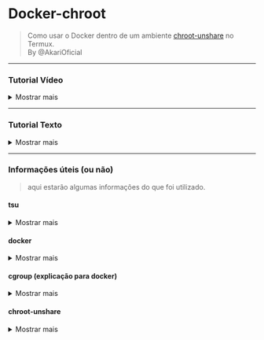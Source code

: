 # Docker-chroot
> Como usar o Docker dentro de um ambiente [chroot-unshare](https://github.com/Moe-hacker/termux-container) no Termux.<br>
> By @AkariOficial
-------------

### Tutorial Vídeo
<details>
<summary>Mostrar mais</summary>

## Como faz?

[Assistir](https://t.me/upload_akari/6)

</details>

-------------

### Tutorial Texto
<details>
<summary>Mostrar mais</summary>

## Como faz?

### **Instale o tsu** [# o quê é o tsu?](https://github.com/AkariOficial/docker-chroot#tsu)
```bash
 pkg in -y tsu
 tsu
```

### **Habilite o cgroup**
```bash
 sudo mount -t tmpfs -o uid=0,gid=0,mode=0755 cgroup /sys/fs/cgroup
```

### **Inicie o docker**
```bash
 sudo dockerd --iptables=false &
```

### **Abra outra guia no termux e executa o chroot [2.2]**
```bash
 container -run arch
```
> nota: Volte para essa aba [inicie-o-docker](https://github.com/AkariOficial/docker-chroot#inicie-o-docker), após executar **container -run arch** acima.

### **Crie um arquivo chamado** ``docker.sock`` **em** ``chroot/var/run/docker.sock`` **e dê permissão 666**
```bash
 sudo touch arch/var/run/docker.sock; sudo chmod 666 arch/var/run/docker.sock
```
> Partindo do princípio que você sabe o que é um chroot e etc **(este não é um tutorial de chroot em específico).**

### **Expondo o socket do Docker que está localizado fora do ambiente chroot.**
```bash
 sudo mount --bind /data/docker/run/docker.sock /data/data/com.termux/files/home/arch/var/run/docker.sock
```
-------------

### Volte para a guia que você executou na etapa [#2.2](https://github.com/AkariOficial/docker-chroot/blob/main/README.md#abra-outra-guia-no-termux-e-executa-o-chroot-22) <br> e saia do chroot digitando exit e logue novamente.
```bash
 container -run arch
```
**Verificando se tudo ocorreu bem**
```bash
 docker info
```
> nota: (deve retornar informações da versão do docker e outros parâmetros).

#### Para saber se realmente funcionou,<br> tente executar um container:
```
 docker run hello-world
```
> ![Imagem do Docker com Chroot rodando imagem de um hello-world](https://user-images.githubusercontent.com/58480908/227385492-dc42dc9d-b0c2-4931-ac4f-c6bf023b8f0d.png)
-------------

</details>

--------
### Informações úteis (ou não)
> aqui estarão algumas informações do que foi utilizado.

#### tsu
<details>
<summary>Mostrar mais</summary>

```
O comando tsu é uma ferramenta
no Termux que permite obter 
privilégios de superusuário
(root) no terminal. É semelhante
ao comando su que é usado em
sistemas operacionais Linux.
```

</details>

#### docker
<details>
<summary>Mostrar mais</summary>

```
Docker é uma plataforma de 
software que permite criar, 
implantar e executar aplicativos 
em contêineres, que são ambientes 
isolados e leves que executam um 
aplicativo e seus componentes, 
incluindo bibliotecas e dependê-
ncias. 
Isso permite que os aplicativos 
sejam portáteis, escaláveis 
e executados consistentemente 
em diferentes ambientes.
```

</details>

#### cgroup (explicação para docker)
<details>
<summary>Mostrar mais</summary>

> Como já sabemos,  o Docker é uma 
plataforma de software que permite 
criar, implantar e executar aplicativos 
em contêineres. E o que seria o cgroup
em docker? cgroup é uma abreviação para 
"control group", um recurso do kernel do 
Linux que permite limitar, medir e isolar 
os recursos do sistema, como CPU, memória 
e E/S,para processos ou grupos de processos
específicos. <br> O comando ```sudo mount -t tmpfs -o uid=0,gid=0,mode=0755 cgroup /sys/fs/cgroup``` <br> monta o sistema de arquivos "cgroup" em /sys/fs/cgroup usando o tipo "tmpfs" (um sistema de arquivos virtual na memória). Ele especifica o UID (identificador do usuário) e GID (identificador do grupo) como 0, o que significa que apenas o usuário root tem acesso ao sistema de arquivos cgroup. O modo 0755 define as permissões de acesso ao sistema de arquivos, permitindo que os proprietários e outros usuários leiam e executem arquivos, mas apenas o proprietário possa gravar.

</details>

#### chroot-unshare
<details>
<summary>Mostrar mais</summary>

> O chroot-unshare é um recurso do Termux que permite criar um ambiente isolado dentro do sistema operacional Android, como se fosse uma máquina virtual. Esse ambiente pode ser usado para executar programas de outros sistemas operacionais, por exemplo. O comando chroot permite mudar o diretório raiz do sistema para outro diretório, enquanto o comando unshare permite criar um novo espaço de nomes para o processo. Juntos, eles criam um ambiente isolado do resto do sistema operacional.

</details>
